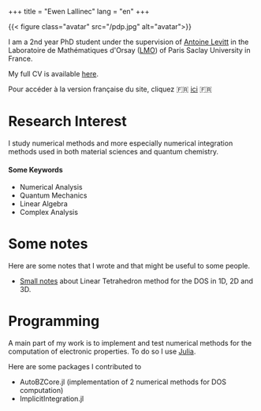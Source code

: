 +++
title = "Ewen Lallinec"
lang = "en"
+++


{{< figure class="avatar" src="/pdp.jpg" alt="avatar">}}

I am a 2nd year PhD student under the supervision of [Antoine Levitt](https://www.imo.universite-paris-saclay.fr/~antoine.levitt/) in the Laboratoire de Mathématiques d'Orsay ([LMO](https://www.imo.universite-paris-saclay.fr/fr/)) of Paris Saclay University in France. 

My full CV is available [here](/cv.pdf).

Pour accéder à la version française du site, cliquez  🇫🇷 [ici](/fr) 🇫🇷
# Research Interest

I study numerical methods and more especially numerical integration methods used in both material sciences and quantum chemistry. 

#### Some Keywords
* Numerical Analysis
* Quantum Mechanics
* Linear Algebra
* Complex Analysis

# Some notes 
Here are some notes that I wrote and that might be useful to some people. 

* [Small notes](/lt.pdf) about Linear Tetrahedron method for the DOS in 1D, 2D and 3D.

# Programming

A main part of my work is to implement and test numerical methods for the computation of electronic properties.
To do so I use [Julia](https://julialang.org/). 

Here are some packages I contributed to 
* AutoBZCore.jl (implementation of 2 numerical methods for DOS computation)
* ImplicitIntegration.jl 


